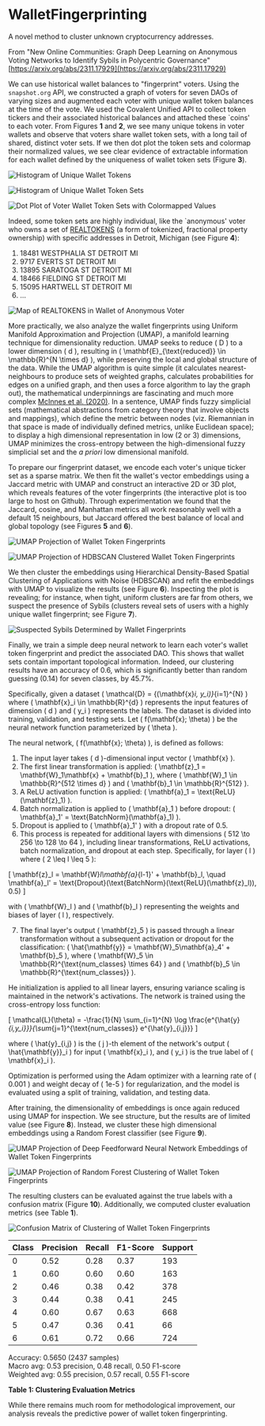 # WalletFingerprinting
A novel method to cluster unknown cryptocurrency addresses. 

From "New Online Communities: Graph Deep Learning on Anonymous Voting Networks to Identify Sybils in Polycentric Governance" [https://arxiv.org/abs/2311.17929](https://arxiv.org/abs/2311.17929)

We can use historical wallet balances to "fingerprint" voters. Using the `snapshot.org` API, we constructed a graph of voters for seven DAOs of varying sizes and augmented each voter with unique wallet token balances at the time of the vote. We used the Covalent Unified API to collect token tickers and their associated historical balances and attached these `coins' to each voter. From Figures **1** and **2**, we see many unique tokens in voter wallets and observe that voters share wallet token sets, with a long tail of shared, distinct voter sets. If we then dot plot the token sets and colormap their normalized values, we see clear evidence of extractable information for each wallet defined by the uniqueness of wallet token sets (Figure **3**).

![Histogram of Unique Wallet Tokens](uniquetokens.png "Histogram of Unique Wallet Tokens")

![Histogram of Unique Wallet Token Sets](wallettokensets.png "Histogram of Unique Wallet Token Sets")

![Dot Plot of Voter Wallet Token Sets with Colormapped Values](dotplot.png "Dot Plot of Voter Wallet Token Sets with Colormapped Values")

Indeed, some token sets are highly individual, like the `anonymous' voter who owns a set of [REALTOKENS](https://realt.co/) (a form of tokenized, fractional property ownership) with specific addresses in Detroit, Michigan (see Figure **4**):

1. 18481 WESTPHALIA ST DETROIT MI
2. 9717 EVERTS ST DETROIT MI
3. 13895 SARATOGA ST DETROIT MI
4. 18466 FIELDING ST DETROIT MI
5. 15095 HARTWELL ST DETROIT MI
6. ...

![Map of REALTOKENS in Wallet of Anonymous Voter](realtokensmap.png "Map of REALTOKENS in Wallet of Anonymous Voter")

More practically, we also analyze the wallet fingerprints using Uniform Manifold Approximation and Projection (UMAP), a manifold learning technique for dimensionality reduction. UMAP seeks to reduce \( D \) to a lower dimension \( d \), resulting in \( \mathbf{E}_{\text{reduced}} \in \mathbb{R}^{N \times d} \), while preserving the local and global structure of the data. While the UMAP algorithm is quite simple (it calculates nearest-neighbours to produce sets of weighted graphs, calculates probabilities for edges on a unified graph, and then uses a force algorithm to lay the graph out), the mathematical underpinnings are fascinating and much more complex [McInnes et al. (2020)](https://arxiv.org/abs/1802.03426). In a sentence, UMAP finds fuzzy simplicial sets (mathematical abstractions from category theory that involve objects and mappings), which define the metric between nodes (viz. Riemannian in that space is made of individually defined metrics, unlike Euclidean space); to display a high dimensional representation in low (2 or 3) dimensions, UMAP minimizes the cross-entropy between the high-dimensional fuzzy simplicial set and the _a priori_ low dimensional manifold.

To prepare our fingerprint dataset, we encode each voter's unique ticker set as a sparse matrix. We then fit the wallet's vector embeddings using a Jaccard metric with UMAP and construct an interactive 2D or 3D plot, which reveals features of the voter fingerprints (the interactive plot is too large to host on Github). Through experimentation we found that the Jaccard, cosine, and Manhattan metrics all work reasonably well with a default 15 neighbours, but Jaccard offered the best balance of local and global topology (see Figures **5** and **6**).

![UMAP Projection of Wallet Token Fingerprints](2dembeddings.png "UMAP Projection of Wallet Token Fingerprints")

![UMAP Projection of HDBSCAN Clustered Wallet Token Fingerprints](2dclusteredHDBSCAN.png "UMAP Projection of HDBSCAN Clustered Wallet Token Fingerprints")

We then cluster the embeddings using Hierarchical Density-Based Spatial Clustering of Applications with Noise (HDBSCAN) and refit the embeddings with UMAP to visualize the results (see Figure **6**). Inspecting the plot is revealing; for instance, when tight, uniform clusters are far from others, we suspect the presence of Sybils (clusters reveal sets of users with a highly unique wallet fingerprint; see Figure **7**).

![Suspected Sybils Determined by Wallet Fingerprints](Sybilfingerprints.png "Suspected Sybils Determined by Wallet Fingerprints")

Finally, we train a simple deep neural network to learn each voter's wallet token fingerprint and predict the associated DAO. This shows that wallet sets contain important topological information. Indeed, our clustering results have an accuracy of 0.6, which is significantly better than random guessing (0.14) for seven classes, by 45.7%.

Specifically, given a dataset \( \mathcal{D} = \{(\mathbf{x}_i, y_i)\}_{i=1}^{N} \) where \( \mathbf{x}_i \in \mathbb{R}^{d} \) represents the input features of dimension \( d \) and \( y_i \) represents the labels. The dataset is divided into training, validation, and testing sets. Let \( f(\mathbf{x}; \theta) \) be the neural network function parameterized by \( \theta \).

The neural network, \( f(\mathbf{x}; \theta) \), is defined as follows:

1. The input layer takes \( d \)-dimensional input vector \( \mathbf{x} \).
2. The first linear transformation is applied: \( \mathbf{z}_1 = \mathbf{W}_1\mathbf{x} + \mathbf{b}_1 \), where \( \mathbf{W}_1 \in \mathbb{R}^{512 \times d} \) and \( \mathbf{b}_1 \in \mathbb{R}^{512} \).
3. A ReLU activation function is applied: \( \mathbf{a}_1 = \text{ReLU}(\mathbf{z}_1) \).
4. Batch normalization is applied to \( \mathbf{a}_1 \) before dropout: \( \mathbf{a}_1' = \text{BatchNorm}(\mathbf{a}_1) \).
5. Dropout is applied to \( \mathbf{a}_1' \) with a dropout rate of 0.5.
6. This process is repeated for additional layers with dimensions \( 512 \to 256 \to 128 \to 64 \), including linear transformations, ReLU activations, batch normalization, and dropout at each step. Specifically, for layer \( l \) where \( 2 \leq l \leq 5 \):

\[
\mathbf{z}_l = \mathbf{W}_l\mathbf{a}_{l-1}' + \mathbf{b}_l, \quad \mathbf{a}_l' = \text{Dropout}(\text{BatchNorm}(\text{ReLU}(\mathbf{z}_l)), 0.5)
\]

with \( \mathbf{W}_l \) and \( \mathbf{b}_l \) representing the weights and biases of layer \( l \), respectively.

7. The final layer's output \( \mathbf{z}_5 \) is passed through a linear transformation without a subsequent activation or dropout for the classification: \( \hat{\mathbf{y}} = \mathbf{W}_5\mathbf{a}_4' + \mathbf{b}_5 \), where \( \mathbf{W}_5 \in \mathbb{R}^{\text{num\_classes} \times 64} \) and \( \mathbf{b}_5 \in \mathbb{R}^{\text{num\_classes}} \).

He initialization is applied to all linear layers, ensuring variance scaling is maintained in the network's activations. The network is trained using the cross-entropy loss function:

\[
\mathcal{L}(\theta) = -\frac{1}{N} \sum_{i=1}^{N} \log \frac{e^{\hat{y}_{i,y_i}}}{\sum_{j=1}^{\text{num\_classes}} e^{\hat{y}_{i,j}}}
\]

where \( \hat{y}_{i,j} \) is the \( j \)-th element of the network's output \( \hat{\mathbf{y}}_i \) for input \( \mathbf{x}_i \), and \( y_i \) is the true label of \( \mathbf{x}_i \).

Optimization is performed using the Adam optimizer with a learning rate of \( 0.001 \) and weight decay of \( 1e-5 \) for regularization, and the model is evaluated using a split of training, validation, and testing data.

After training, the dimensionality of embeddings is once again reduced using UMAP for inspection. We see structure, but the results are of limited value (see Figure **8**). Instead, we cluster these high dimensional embeddings using a Random Forest classifier (see Figure **9**).

![UMAP Projection of Deep Feedforward Neural Network Embeddings of Wallet Token Fingerprints](nn_embeddings_UMAP.png "UMAP Projection of Deep Feedforward Neural Network Embeddings of Wallet Token Fingerprints")

![UMAP Projection of Random Forest Clustering of Wallet Token Fingerprints](rf_cluster_UMAP.png "UMAP Projection of Random Forest Clustering of Wallet Token Fingerprints")

The resulting clusters can be evaluated against the true labels with a confusion matrix (Figure **10**). Additionally, we computed cluster evaluation metrics (see Table **1**).

![Confusion Matrix of Clustering of Wallet Token Fingerprints](confusionmatrix.png "Confusion Matrix of Clustering of Wallet Token Fingerprints")

| Class | Precision | Recall | F1-Score | Support |
|-------|-----------|--------|----------|---------|
| 0     | 0.52      | 0.28   | 0.37     | 193     |
| 1     | 0.60      | 0.60   | 0.60     | 163     |
| 2     | 0.46      | 0.38   | 0.42     | 378     |
| 3     | 0.44      | 0.38   | 0.41     | 245     |
| 4     | 0.60      | 0.67   | 0.63     | 668     |
| 5     | 0.47      | 0.36   | 0.41     | 66      |
| 6     | 0.61      | 0.72   | 0.66     | 724     |

Accuracy: 0.5650 (2437 samples)  
Macro avg: 0.53 precision, 0.48 recall, 0.50 F1-score  
Weighted avg: 0.55 precision, 0.57 recall, 0.55 F1-score  

**Table 1: Clustering Evaluation Metrics**

While there remains much room for methodological improvement, our analysis reveals the predictive power of wallet token fingerprinting.
